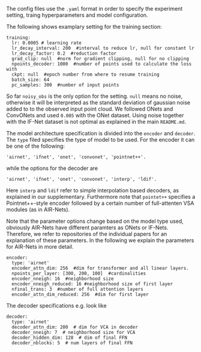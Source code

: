 The config files use the `.yaml` format in order to specify the experiment setting, traing hyperparameters and model configuration.

The following shows examplary setting for the training section:

```
training:
  lr: 0.0005 # learning rate
  lr_decay_interval: 200  #interval to reduce lr, null for constant lr
  lr_decay_factor: 0.2  #reduction factor
  grad_clip: null  #norm for gradient clipping, null for no clipping
  npoints_decoder: 1000  #number of points used to calculate the loss with
  ckpt: null  #epoch number from where to resume training
  batch_size: 64 
  pc_samples: 300  #number of input points
```

So far `noisy_obs` is the only option for the setting. `null` means no noise, otherwise it will be interpreted as the standard deviation of gaussian noise added to to the observed input point cloud. 
We followed ONets and ConvONets and used `0.005` with the ONet dataset.
Using noise together with the IF-Net dataset is not optimal as explained in the main `README.md`.

The model architecture specification is divided into the `encoder` and `decoder`.
The `type` filed specifies the type of model to be used. For the encoder it can be one of the following:
```
'airnet', 'ifnet', 'onet', 'convonet', 'pointnet++'.
```
while the options for the decoder are
```
'airnet', 'ifnet', 'onet', 'convonet', 'interp', 'ldif'.
```
Here `interp` and `ldif` refer to simple interpolation based decoders, as explained in our supplementary.
Furthermore note that `pointet++` specifies a Pointnet++-style encoder followed by a certain number of full-attenten VSA modules (as in AIR-Nets).

Note that the parameter options change based on the model type used, obviously AIR-Nets have different paramters as ONets or IF-Nets.
Therefore, we refer to repositories of the individual papers for an explanation of these parameters.
In the following we explain the parameters for AIR-Nets in more detail.

```
encoder:
  type: 'airnet'
  encoder_attn_dim: 256  #dim for transformer and all linear layers.
  npoints_per_layer: [300, 200, 100]  #cardinalities 
  encoder_nneigh: 16  #neighborhood size
  encoder_nneigh_reduced: 16 #neighborhood size of first layer
  nfinal_trans: 3  #number of full attention layers
  encoder_attn_dim_reduced: 256  #dim for first layer
```

The decoder specifications e.g. look like
```
decoder:
  type: 'airnet'
  decoder_attn_dim: 200  # dim for VCA in decoder
  decoder_nneigh: 7  # neighborhood size for VCA
  decoder_hidden_dim: 128  # dim of final FFN
  decoder_nblocks: 5  # num layers of final FFN
```